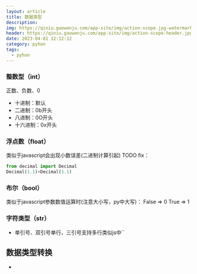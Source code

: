 ```yaml
---
layout: article
title: 数据类型
description: 
img: https://qiniu.gaowenju.com/app-site/img/action-scope.jpg-watermark
header: https://qiniu.gaowenju.com/app-site/img/action-scope-header.jpg-watermark
date: 2023-04-01 12:12:12
category: pyhon
tags:
  - pyhon
---
```


### 整数型（int）

正数、负数、0
- 十进制：默认
- 二进制：0b开头
- 八进制：0O开头
- 十六进制：0x开头


### 浮点数（float）

类似于javascript会出现小数误差(二进制计算引起) TODO
fix：
```py
from decimal import Decimal
Decimal(1.1)+Decimal(1.1)
```

### 布尔（bool）

类似于javascript参数数值运算时(注意大小写，py中大写)：
False => 0
True => 1

### 字符类型（str）

- 单引号、双引号单行，三引号支持多行类似js中``



## 数据类型转换

- 


